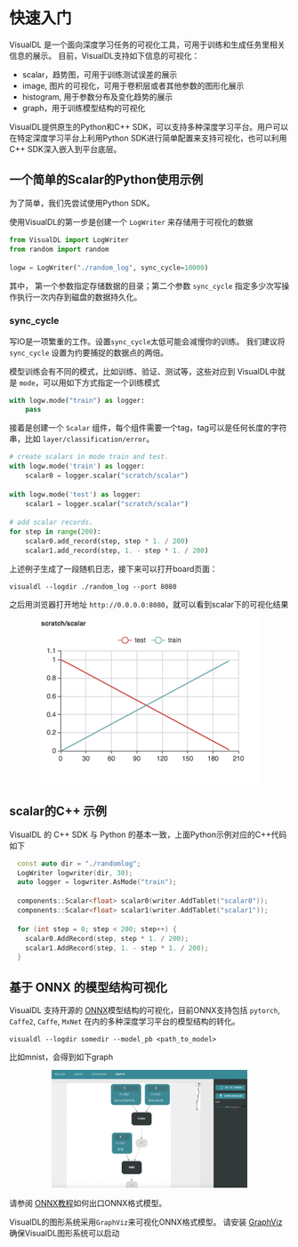 快速入门
===========

VisualDL 是一个面向深度学习任务的可视化工具，可用于训练和生成任务里相关信息的展示。
目前，VisualDL支持如下信息的可视化：

- scalar，趋势图，可用于训练测试误差的展示
- image, 图片的可视化，可用于卷积层或者其他参数的图形化展示
- histogram, 用于参数分布及变化趋势的展示
- graph，用于训练模型结构的可视化

VisualDL提供原生的Python和C++ SDK，可以支持多种深度学习平台。用户可以在特定深度学习平台上利用Python SDK进行简单配置来支持可视化，也可以利用 C++ SDK深入嵌入到平台底层。

## 一个简单的Scalar的Python使用示例
为了简单，我们先尝试使用Python SDK。

使用VisualDL的第一步是创建一个 `LogWriter` 来存储用于可视化的数据

```python
from VisualDL import LogWriter
from random import random

logw = LogWriter("./random_log", sync_cycle=10000)
```

其中， 第一个参数指定存储数据的目录；第二个参数 `sync_cycle` 指定多少次写操作执行一次内存到磁盘的数据持久化。

### sync_cycle
写IO是一项繁重的工作。设置` sync_cycle `太低可能会减慢你的训练。
我们建议将 `sync_cycle` 设置为约要捕捉的数据点的两倍。


模型训练会有不同的模式，比如训练、验证、测试等，这些对应到 VisualDL中就是 `mode`，可以用如下方式指定一个训练模式

```python
with logw.mode("train") as logger:
    pass
```

接着是创建一个 `Scalar` 组件，每个组件需要一个tag，tag可以是任何长度的字符串，比如 `layer/classification/error`。

```python
# create scalars in mode train and test.
with logw.mode('train') as logger:
    scalar0 = logger.scalar("scratch/scalar")

with logw.mode('test') as logger:
    scalar1 = logger.scalar("scratch/scalar")

# add scalar records.
for step in range(200):
    scalar0.add_record(step, step * 1. / 200)
    scalar1.add_record(step, 1. - step * 1. / 200)
```

上述例子生成了一段随机日志，接下来可以打开board页面：

```
visualdl --logdir ./random_log --port 8080
```

之后用浏览器打开地址 `http://0.0.0.0:8080`，就可以看到scalar下的可视化结果

<p align="center">
<img src="https://raw.githubusercontent.com/PaddlePaddle/VisualDL/develop/docs/images/scratch_scalar.png"/>
</p>

## scalar的C++ 示例
VisualDL 的 C++ SDK 与 Python 的基本一致，上面Python示例对应的C++代码如下

```c++
  const auto dir = "./randomlog";
  LogWriter logwriter(dir, 30);
  auto logger = logwriter.AsMode("train");

  components::Scalar<float> scalar0(writer.AddTablet("scalar0"));
  components::Scalar<float> scalar1(writer.AddTablet("scalar1"));

  for (int step = 0; step < 200; step++) {
    scalar0.AddRecord(step, step * 1. / 200);
    scalar1.AddRecord(step, 1. - step * 1. / 200);
  }
```

## 基于 ONNX 的模型结构可视化
VisualDL 支持开源的 [ONNX](https://github.com/onnx/onnx)模型结构的可视化，目前ONNX支持包括 `pytorch`, `Caffe2`, `Caffe`, `MxNet` 在内的多种深度学习平台的模型结构的转化。

```
visualdl --logdir somedir --model_pb <path_to_model>
```

比如mnist，会得到如下graph

<p align=center>
    <img width="70%" src="https://raw.githubusercontent.com/PaddlePaddle/VisualDL/develop/demo/mxnet/mxnet_graph.gif" />
</p>

请参阅 [ONNX教程](https://github.com/onnx/tutorials)如何出口ONNX格式模型。

VisualDL的图形系统采用` GraphViz `来可视化ONNX格式模型。
请安装 [GraphViz](https://www.graphviz.org/download/)确保VisualDL图形系统可以启动
